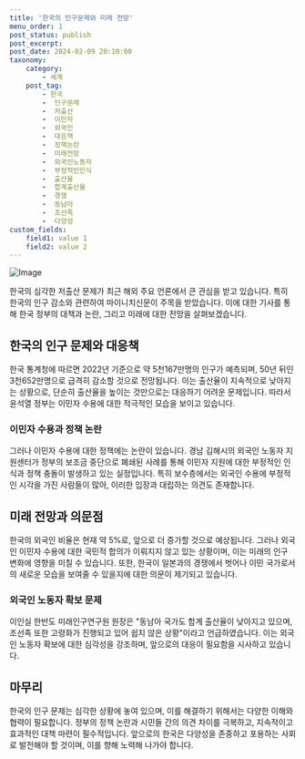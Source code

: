 ```yaml
---
title: '한국의 인구문제와 미래 전망'
menu_order: 1
post_status: publish
post_excerpt: 
post_date: 2024-02-09 20:10:00
taxonomy:
    category:
        - 세계
    post_tag:
        - 한국
        -  인구문제
        -  저출산
        -  이민자
        -  외국인
        -  대응책
        -  정책논란
        -  미래전망
        -  외국인노동자
        -  부정적인인식
        -  출산율
        -  합계출산율
        -  경쟁
        -  동남아
        -  조선족
        -  다양성
custom_fields:
    field1: value 1
    field2: value 2
---
```


![Image](https://imgnews.pstatic.net/image/374/2024/02/09/0000370052_001_20240209175015131.jpg?type=w647)

한국의 심각한 저출산 문제가 최근 해외 주요 언론에서 큰 관심을 받고 있습니다. 특히 한국의 인구 감소와 관련하여 마이니치신문이 주목을 받았습니다. 이에 대한 기사를 통해 한국 정부의 대책과 논란, 그리고 미래에 대한 전망을 살펴보겠습니다.
## 한국의 인구 문제와 대응책
한국 통계청에 따르면 2022년 기준으로 약 5천167만명의 인구가 예측되며, 50년 뒤인 3천652만명으로 급격히 감소할 것으로 전망됩니다. 이는 출산율이 지속적으로 낮아지는 상황으로, 단순히 출산율을 높이는 것만으로는 대응하기 어려운 문제입니다. 따라서 윤석열 정부는 이민자 수용에 대한 적극적인 모습을 보이고 있습니다.
### 이민자 수용과 정책 논란
그러나 이민자 수용에 대한 정책에는 논란이 있습니다. 경남 김해시의 외국인 노동자 지원센터가 정부의 보조금 중단으로 폐쇄된 사례를 통해 이민자 지원에 대한 부정적인 인식과 정책 충돌이 발생하고 있는 실정입니다. 특히 보수층에서는 외국인 수용에 부정적인 시각을 가진 사람들이 많아, 이러한 입장과 대립하는 의견도 존재합니다.
## 미래 전망과 의문점
한국의 외국인 비율은 현재 약 5%로, 앞으로 더 증가할 것으로 예상됩니다. 그러나 외국인 이민자 수용에 대한 국민적 합의가 이뤄지지 않고 있는 상황이며, 이는 미래의 인구 변화에 영향을 미칠 수 있습니다. 또한, 한국이 일본과의 경쟁에서 벗어나 이민 국가로서의 새로운 모습을 보여줄 수 있을지에 대한 의문이 제기되고 있습니다.
### 외국인 노동자 확보 문제
이인실 한반도 미래인구연구원 원장은 "동남아 국가도 합계 출산율이 낮아지고 있으며, 조선족 또한 고령화가 진행되고 있어 쉽지 않은 상황"이라고 언급하였습니다. 이는 외국인 노동자 확보에 대한 심각성을 강조하며, 앞으로의 대응이 필요함을 시사하고 있습니다.
## 마무리
한국의 인구 문제는 심각한 상황에 놓여 있으며, 이를 해결하기 위해서는 다양한 이해와 협력이 필요합니다. 정부의 정책 논란과 시민들 간의 의견 차이를 극복하고, 지속적이고 효과적인 대책 마련이 필수적입니다. 앞으로의 한국은 다양성을 존중하고 포용하는 사회로 발전해야 할 것이며, 이를 향해 노력해 나가야 합니다.
